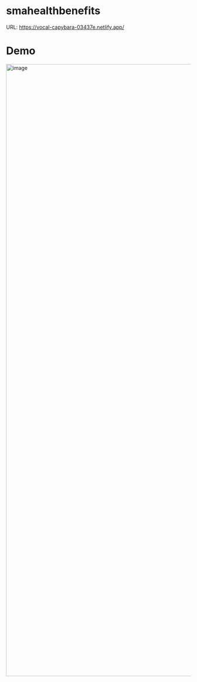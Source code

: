 # smahealthbenefits
URL: https://vocal-capybara-03437e.netlify.app/
# Demo
<img width="1920" height="1666" alt="image" src="https://github.com/user-attachments/assets/5298a3c9-d3c9-46f5-ab43-3dda56863b06" />
